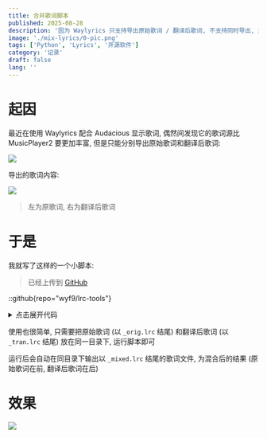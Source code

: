 ```yaml
---
title: 合并歌词脚本
published: 2025-08-28
description: '因为 Waylyrics 只支持导出原始歌词 / 翻译后歌词, 不支持同时导出, 遂用 Python + pylrc 写了一个合并歌词的小脚本'
image: './mix-lyrics/0-pic.png'
tags: ['Python', 'Lyrics', '开源软件']
category: '记录'
draft: false 
lang: ''
---
```


# 起因

最近在使用 Waylyrics 配合 Audacious 显示歌词, 偶然间发现它的歌词源比 MusicPlayer2 要更加丰富, 但是只能分别导出原始歌词和翻译后歌词:

![](./mix-lyrics/1-waylyrics.png)

导出的歌词内容:

![](./mix-lyrics/2-compare.png)

> 左为原歌词, 右为翻译后歌词

# 于是

我就写了这样的一个小脚本:

> 已经上传到 [GitHub](https://github.com/wyf9/lrc-tools/blob/main/mix_lyrics/main.py)

::github{repo="wyf9/lrc-tools"}

<details>
<summary>点击展开代码</summary>

```py
import pylrc
from pylrc.classes import Lyrics, LyricLine
import os


def load_lrc(fname: str) -> Lyrics:
    with open(fname, 'r', encoding='utf-8') as f:
        lrcstr = ''.join(f.readlines())
        return pylrc.parse(lrcstr)


def get_lst() -> list[str]:
    lst = []
    filelst = os.listdir('.')
    for fname in filelst:
        if fname.endswith('_orig.lrc'):
            if fname[:-9] + '_tran.lrc' in filelst:
                lst.append(fname[:-9])
    return lst

def ms_to_tag(line: LyricLine) -> str:
    return f'{line.minutes:02d}:{line.seconds:02d}.{line.milliseconds:03d}'

def find_match(lyrics: Lyrics, time: str | LyricLine) -> LyricLine | None:
    if isinstance(time, LyricLine):
        time = ms_to_tag(time)
    for i in range(len(lyrics)):
        if ms_to_tag(lyrics[i]) == time and lyrics[i].text != '':
            return lyrics[i]
    return None

def transfer(fname: str) -> None:
    orig = load_lrc(f'{fname}_orig.lrc')
    tran = load_lrc(f'{fname}_tran.lrc')
    mixed = load_lrc(f'{fname}_orig.lrc')

    mixed.clear()

    i = 0
    while i < len(orig):
        try:
            mixed.append(orig[i])
            match = find_match(tran, orig[i])
            if match:
                mixed.append(match)
        except IndexError:
            pass
        i += 1
    result = mixed.toLRC()
    with open(f'{fname}_mixed.lrc', 'w', encoding='utf-8') as f:
        f.write(result)


if __name__ == '__main__':
    lst = get_lst()
    print(f'List: {lst}')
    for i in lst:
        print(f'Transferring {i}...')
        transfer(i)
    print('Finished!')
```

</details>

使用也很简单, 只需要把原始歌词 (以 `_orig.lrc` 结尾) 和翻译后歌词 (以 `_tran.lrc` 结尾) 放在同一目录下, 运行脚本即可

运行后会自动在同目录下输出以 `_mixed.lrc` 结尾的歌词文件, 为混合后的结果 (原始歌词在前, 翻译后歌词在后)

# 效果

![](./mix-lyrics/3-result.png)
